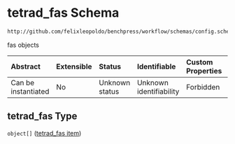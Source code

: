 # tetrad_fas Schema

```txt
http://github.com/felixleopoldo/benchpress/workflow/schemas/config.schema.json#/properties/resources/properties/structure_learning_algorithms/properties/tetrad_fas
```

fas objects

| Abstract            | Extensible | Status         | Identifiable            | Custom Properties | Additional Properties | Access Restrictions | Defined In                                                       |
| :------------------ | :--------- | :------------- | :---------------------- | :---------------- | :-------------------- | :------------------ | :--------------------------------------------------------------- |
| Can be instantiated | No         | Unknown status | Unknown identifiability | Forbidden         | Allowed               | none                | [config.schema.json*](config.schema.json "open original schema") |

## tetrad_fas Type

`object[]` ([tetrad_fas item](config-definitions-tetrad_fas-item.md))
